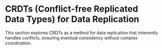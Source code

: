 # CRDTs (Conflict-free Replicated Data Types) for Data Replication

This section explores CRDTs as a method for data replication that inherently handles conflicts, ensuring eventual consistency without complex coordination.